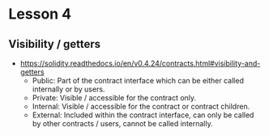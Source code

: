 # Lesson 4

## Visibility / getters

- https://solidity.readthedocs.io/en/v0.4.24/contracts.html#visibility-and-getters
    - Public: Part of the contract interface which can be either called internally or by users.
    - Private: Visible / accessible for the contract only.
    - Internal: Visible / accessible for the contract or contract children. 
    - External: Included within the contract interface, can only be called by other contracts / users, cannot be called internally. 

